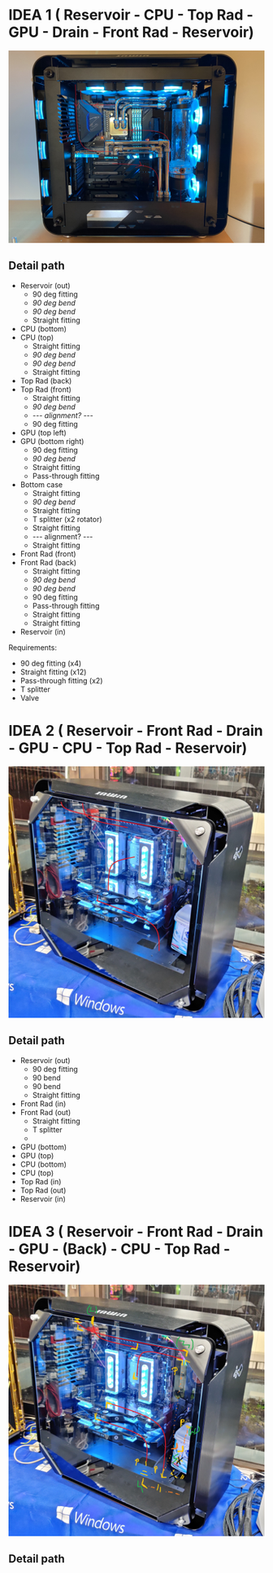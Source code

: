 **IDEA 1** ( Reservoir - CPU - Top Rad - GPU - Drain - Front Rad - Reservoir)
=============================================================================

![Loop 1 Preview](assets/loop1.jpg)

Detail path
-------

- Reservoir (out)
    - 90 deg fitting
    - *90 deg bend*
    - *90 deg bend*
    - Straight fitting
- CPU (bottom)
- CPU (top)
    - Straight fitting
    - *90 deg bend*
    - *90 deg bend*
    - Straight fitting
- Top Rad (back)
- Top Rad (front)
    - Straight fitting
    - *90 deg bend*
    - --- *alignment?* --- 
    - 90 deg fitting
- GPU (top left)
- GPU (bottom right)
    - 90 deg fitting
    - *90 deg bend*
    - Straight fitting
    - Pass-through fitting
- Bottom case
    - Straight fitting
    - *90 deg bend* 
    - Straight fitting
    - T splitter (x2 rotator)
    - Straight fitting
    - --- alignment? ---
    - Straight fitting
- Front Rad (front)
- Front Rad (back)
    - Straight fitting
    - *90 deg bend*
    - *90 deg bend*
    - 90 deg fitting
    - Pass-through fitting
    - Straight fitting
    - Straight fitting
- Reservoir (in)


Requirements:

- 90 deg fitting (x4)
- Straight fitting (x12)
- Pass-through fitting (x2)
- T splitter
- Valve

**IDEA 2** ( Reservoir - Front Rad - Drain - GPU - CPU - Top Rad - Reservoir)
=============================================================================

![Loop 2 Preview](assets/loop2.jpg)

Detail path
-------

- Reservoir (out)
    - 90 deg fitting
    - 90 bend
    - 90 bend
    - Straight fitting
- Front Rad (in)
- Front Rad (out)
    - Straight fitting
    - T splitter
    - 
- GPU (bottom)
- GPU (top)
- CPU (bottom)
- CPU (top)
- Top Rad (in)
- Top Rad (out)
- Reservoir (in)

**IDEA 3** ( Reservoir - Front Rad - Drain - GPU - (Back) - CPU - Top Rad - Reservoir)
=============================================================================

![Loop 3 Preview](assets/loop3.jpg)

Detail path
-------

